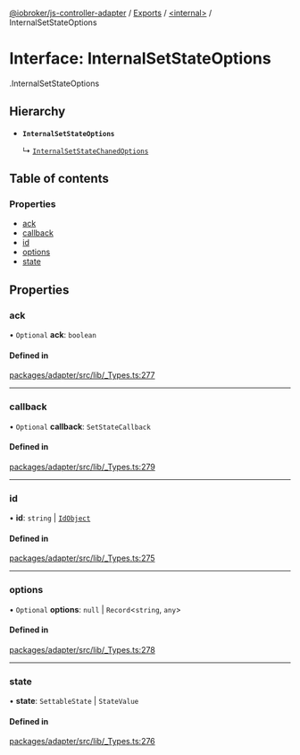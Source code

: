 [@iobroker/js-controller-adapter](../README.md) / [Exports](../modules.md) / [<internal\>](../modules/internal_.md) / InternalSetStateOptions

# Interface: InternalSetStateOptions

[<internal>](../modules/internal_.md).InternalSetStateOptions

## Hierarchy

- **`InternalSetStateOptions`**

  ↳ [`InternalSetStateChanedOptions`](internal_.InternalSetStateChanedOptions.md)

## Table of contents

### Properties

- [ack](internal_.InternalSetStateOptions.md#ack)
- [callback](internal_.InternalSetStateOptions.md#callback)
- [id](internal_.InternalSetStateOptions.md#id)
- [options](internal_.InternalSetStateOptions.md#options)
- [state](internal_.InternalSetStateOptions.md#state)

## Properties

### ack

• `Optional` **ack**: `boolean`

#### Defined in

[packages/adapter/src/lib/_Types.ts:277](https://github.com/ioBroker/ioBroker.js-controller/blob/deec19ee/packages/adapter/src/lib/_Types.ts#L277)

___

### callback

• `Optional` **callback**: `SetStateCallback`

#### Defined in

[packages/adapter/src/lib/_Types.ts:279](https://github.com/ioBroker/ioBroker.js-controller/blob/deec19ee/packages/adapter/src/lib/_Types.ts#L279)

___

### id

• **id**: `string` \| [`IdObject`](internal_.IdObject.md)

#### Defined in

[packages/adapter/src/lib/_Types.ts:275](https://github.com/ioBroker/ioBroker.js-controller/blob/deec19ee/packages/adapter/src/lib/_Types.ts#L275)

___

### options

• `Optional` **options**: ``null`` \| `Record`<`string`, `any`\>

#### Defined in

[packages/adapter/src/lib/_Types.ts:278](https://github.com/ioBroker/ioBroker.js-controller/blob/deec19ee/packages/adapter/src/lib/_Types.ts#L278)

___

### state

• **state**: `SettableState` \| `StateValue`

#### Defined in

[packages/adapter/src/lib/_Types.ts:276](https://github.com/ioBroker/ioBroker.js-controller/blob/deec19ee/packages/adapter/src/lib/_Types.ts#L276)
